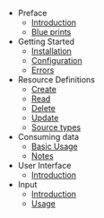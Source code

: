 - Preface
    - [Introduction]({url}/introduction)
    - [Blue prints]({url}/blueprints)
- Getting Started
    - [Installation]({url}/installation)
    - [Configuration]({url}/configuration)
    - [Errors]({url}/errors)
- Resource Definitions
    - [Create]({url}/create_definition)
    - [Read]({url}/definitions#get)
    - [Delete]({url}/definitions#delete)
    - [Update]({url}/definitions#patch)
    - [Source types]({url}/source_types)
- Consuming data
    - [Basic Usage]({url}/consuming_data)
    - [Notes]({url}/notes)
- User Interface
    - [Introduction]({url}/ui_introduction)
- Input
	- [Introduction]({url}/input)
	- [Usage]({url}/input_usage)
